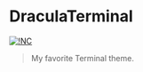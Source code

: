 # DraculaTerminal
[![!NC](https://img.shields.io/badge/INC-NetOperatorWibby/terminal--dracula-07d0eb.svg?style=flat-square)](https://git.inc.sh/NetOperatorWibby/terminal-dracula)

> My favorite Terminal theme.
